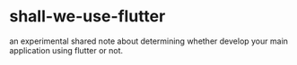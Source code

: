 # shall-we-use-flutter
an experimental shared note about determining whether develop your main application using flutter or not.
